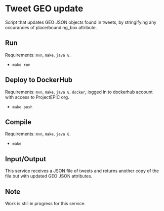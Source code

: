 # Tweet GEO update

Script that updates GEO JSON objects found in tweets, by stringifying any occurances of place/bounding_box attribute.

## Run

Requirements: `mvn`, `make`, `java 8`.

- `make run`

## Deploy to DockerHub

Requirements: `mvn`, `make`, `java 8`, `docker`, logged in to dockerhub account with access to ProjectEPIC org. 

- `make push`

## Compile 

Requirements: `mvn`, `make`, `java 8`.

- `make`

## Input/Output

This service receives a JSON file of tweets and returns another copy of the file but with updated GEO JSON attributes.

## Note
Work is still in progress for this service.
